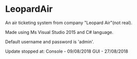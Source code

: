 # LeopardAir
An air ticketing system from company "Leopard Air"(not real).

Made using Ms Visual Studio 2015 and C# language.

Default username and password is 'admin'.

Update stopped at:
Console - 09/08/2018
GUI - 27/08/2018
